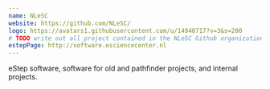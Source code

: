 ```yaml
---
name: NLeSC
website: https://github.com/NLeSC/
logo: https://avatars1.githubusercontent.com/u/14940717?v=3&s=200
# TODO write out all project contained in the NLeSC Github organizations
estepPage: http://software.esciencecenter.nl
---
```

eStep software, software for old and pathfinder projects, and internal
projects.
